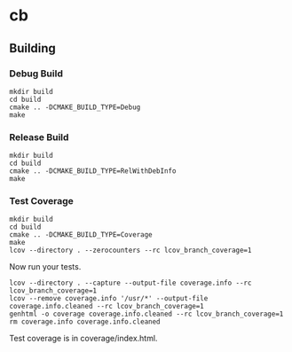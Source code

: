 # cb

## Building

### Debug Build

```
mkdir build
cd build
cmake .. -DCMAKE_BUILD_TYPE=Debug
make
```

### Release Build

```
mkdir build
cd build
cmake .. -DCMAKE_BUILD_TYPE=RelWithDebInfo
make
```

### Test Coverage

```
mkdir build
cd build
cmake .. -DCMAKE_BUILD_TYPE=Coverage
make
lcov --directory . --zerocounters --rc lcov_branch_coverage=1
```

Now run your tests.

```
lcov --directory . --capture --output-file coverage.info --rc lcov_branch_coverage=1
lcov --remove coverage.info '/usr/*' --output-file coverage.info.cleaned --rc lcov_branch_coverage=1
genhtml -o coverage coverage.info.cleaned --rc lcov_branch_coverage=1
rm coverage.info coverage.info.cleaned
```

Test coverage is in coverage/index.html.
